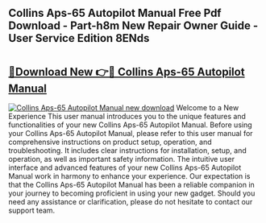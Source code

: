 ## Collins Aps-65 Autopilot Manual Free Pdf Download - Part-h8m New Repair Owner Guide - User Service Edition 8ENds

# <h2><a href="http://bc41290.oget.top/?id=Collins+Aps-65+Autopilot+Manual">🔗Download New 👉🔴 Collins Aps-65 Autopilot Manual</a></h2>

[![Collins Aps-65 Autopilot Manual new download](https://i.imgur.com/5g1atiW.png)](http://bc41290.oget.top/?id=Collins+Aps-65+Autopilot+Manual)
Welcome to a New Experience This user manual introduces you to the unique features and functionalities of your new Collins Aps-65 Autopilot Manual. Before using your Collins Aps-65 Autopilot Manual, please refer to this user manual for comprehensive instructions on product setup, operation, and troubleshooting. It includes clear instructions for installation, setup, and operation, as well as important safety information. The intuitive user interface and advanced features of your new Collins Aps-65 Autopilot Manual work in harmony to enhance your experience. Our expectation is that the Collins Aps-65 Autopilot Manual has been a reliable companion in your journey to becoming proficient in using your new gadget. Should you need any assistance or clarification, please do not hesitate to contact our support team.
